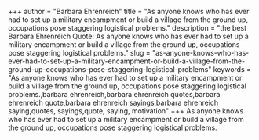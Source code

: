 +++
author = "Barbara Ehrenreich"
title = "As anyone knows who has ever had to set up a military encampment or build a village from the ground up, occupations pose staggering logistical problems."
description = "the best Barbara Ehrenreich Quote: As anyone knows who has ever had to set up a military encampment or build a village from the ground up, occupations pose staggering logistical problems."
slug = "as-anyone-knows-who-has-ever-had-to-set-up-a-military-encampment-or-build-a-village-from-the-ground-up-occupations-pose-staggering-logistical-problems"
keywords = "As anyone knows who has ever had to set up a military encampment or build a village from the ground up, occupations pose staggering logistical problems.,barbara ehrenreich,barbara ehrenreich quotes,barbara ehrenreich quote,barbara ehrenreich sayings,barbara ehrenreich saying,quotes, sayings,quote, saying, motivation"
+++
As anyone knows who has ever had to set up a military encampment or build a village from the ground up, occupations pose staggering logistical problems.
